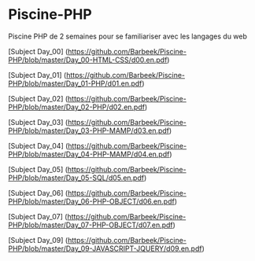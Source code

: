 # Piscine-PHP
Piscine PHP de 2 semaines pour se familiariser avec les langages du web

[Subject Day_00] (https://github.com/Barbeek/Piscine-PHP/blob/master/Day_00-HTML-CSS/d00.en.pdf)

[Subject Day_01] (https://github.com/Barbeek/Piscine-PHP/blob/master/Day_01-PHP/d01.en.pdf)

[Subject Day_02] (https://github.com/Barbeek/Piscine-PHP/blob/master/Day_02-PHP/d02.en.pdf)

[Subject Day_03] (https://github.com/Barbeek/Piscine-PHP/blob/master/Day_03-PHP-MAMP/d03.en.pdf)

[Subject Day_04] (https://github.com/Barbeek/Piscine-PHP/blob/master/Day_04-PHP-MAMP/d04.en.pdf)

[Subject Day_05] (https://github.com/Barbeek/Piscine-PHP/blob/master/Day_05-SQL/d05.en.pdf)

[Subject Day_06] (https://github.com/Barbeek/Piscine-PHP/blob/master/Day_06-PHP-OBJECT/d06.en.pdf)

[Subject Day_07] (https://github.com/Barbeek/Piscine-PHP/blob/master/Day_07-PHP-OBJECT/d07.en.pdf)

[Subject Day_09] (https://github.com/Barbeek/Piscine-PHP/blob/master/Day_09-JAVASCRIPT-JQUERY/d09.en.pdf)
